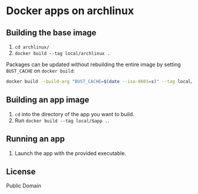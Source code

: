 # Docker apps on archlinux

## Building the base image

  1. `cd archlinux/`
  2. `docker build --tag local/archlinux .`

Packages can be updated without rebuilding the entire image by setting `BUST_CACHE` on `docker build`:
```sh
docker build --build-arg "BUST_CACHE=$(date --iso-8601=s)" --tag local/archlinux .
```

## Building an app image

  1. `cd` into the directory of the app you want to build.
  2. Run `docker build --tag local/$app .`.

## Running an app

  1. Launch the app with the provided executable.

## License

Public Domain
